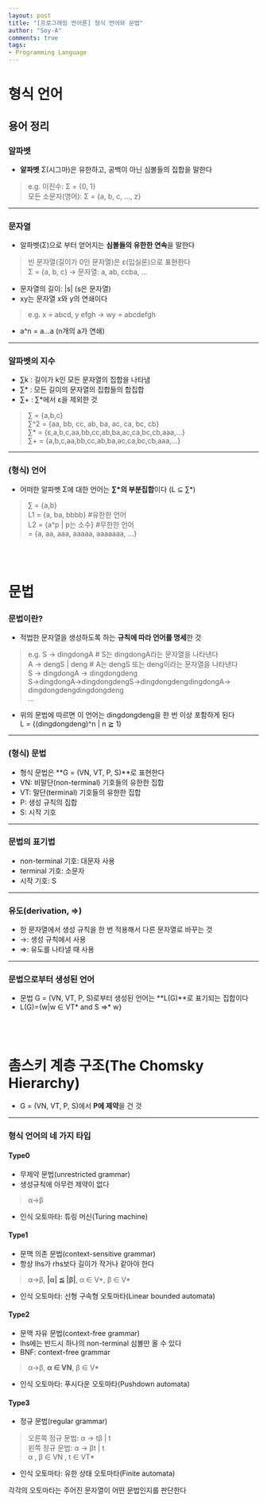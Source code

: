 ```yaml
---
layout: post
title: "[프로그래밍 언어론] 형식 언어와 문법"
author: "Soy-A"
comments: true
tags:
- Programming Language
---
```


# 형식 언어

## 용어 정리

### 알파벳

- **알파벳** Σ(시그마)은 유한하고, 공백이 아닌 심볼들의 집합을 말한다
> e.g. 이진수: Σ = {0, 1}<br/>
모든 소문자(영어): Σ = {a, b, c, ..., z}

---

### 문자열

- 알파벳(Σ)으로 부터 얻어지는 **심볼들의 유한한 연속**을 말한다
> 빈 문자열(길이가 0인 문자열)은 ε(입실론)으로 표현한다<br/>
Σ = {a, b, c} -> 문자열: a, ab, ccba, ...
- 문자열의 길이: \|s\| (s은 문자열)
- xy는 문자열 x와 y의 연쇄이다
> e.g. x = abcd, y efgh -> wy = abcdefgh
- a^n = a...a (n개의 a가 연쇄)

---

### 알파벳의 지수
- ∑k : 길이가 k인 모든 문자열의 집합을 나타냄
- ∑* : 모든 길이의 문자열의 집합들의 합집합
- ∑+ :  ∑*에서 ε을 제외한 것
>  ∑ = {a,b,c}<br/>
∑^2 = {aa, bb, cc, ab, ba, ac, ca, bc, cb}<br/>
∑* = {ε,a,b,c,aa,bb,cc,ab,ba,ac,ca,bc,cb,aaa,...}<br/>
∑+ = {a,b,c,aa,bb,cc,ab,ba,ac,ca,bc,cb,aaa,...}

---

### (형식) 언어
- 어떠한 알파벳 Σ에 대한 언어는 **∑*의 부분집합**이다 (L ⊆ ∑*)
> ∑ = {a,b}<br/>
L1 = {a, ba, bbbb} #유한한 언어<br/>
L2 = {a^p | p는 소수} #무한한 언어<br/>
     = {a, aa, aaa, aaaaa, aaaaaaa, ...}

<br/><br/>

# 문법

### 문법이란?
- 적법한 문자열을 생성하도록 하는 **규칙에 따라 언어를 명세**한 것
> e.g. S -> dingdongA	# S는 dingdongA라는 문자열을 나타낸다<br/>
A -> dengS | deng		# A는 dengS 또는 deng이라는 문자열을 나타낸다<br/>
S -> dingdongA -> dingdongdeng<br/>
S->dingdongA->dingdongdengS->dingdongdengdingdongA-> dingdongdengdingdongdeng<br/>
...
- 위의 문법에 따르면 이 언어는 dingdongdeng을 한 번 이상 포함하게 된다<br/>
L = {(dingdongdeng)^n | n ≧ 1}

---

### (형식) 문법

- 형식 문법은 **G = (VN, VT, P, S)**로 표현한다
 - VN: 비말단(non-terminal) 기호들의 유한한 집합
 - VT: 말단(terminal) 기호들의 유한한 집합
 - P: 생성 규칙의 집합
 - S: 시작 기호

---

### 문법의 표기법

- non-terminal 기호: 대문자 사용
-  terminal 기호: 소문자
-  시작 기호: S

---

### 유도(derivation, ⇒)

- 한 문자열에서 생성 규칙을 한 번 적용해서 다른 문자열로 바꾸는 것
- →: 생성 규칙에서 사용
- ⇒: 유도를 나타낼 때 사용

---

### 문법으로부터 생성된 언어

- 문법 G = (VN, VT, P, S)로부터 생성된 언어는 **L(G)**로 표기되는 집합이다
- L(G)={w|w ∈ VT* and S ⇒* w}

<br/><br/>

# 촘스키 계층 구조(The Chomsky Hierarchy)
- G = (VN, VT, P, S)에서 **P에 제약**을 건 것

---

### 형식 언어의 네 가지 타입

#### Type0

- 무제약 문법(unrestricted grammar)
- 생성규칙에 아무런 제약이 없다
> α→β
- 인식 오토마타: 튜링 머신(Turing machine)

#### Type1

- 문맥 의존 문법(context-sensitive grammar)
- 항상 lhs가 rhs보다 길이가 작거나 같아야 한다
> α→β, **|α| ≦ |β|**, α ∈ V+, β ∈ V*
- 인식 오토마타: 선형 구속형 오토마타(Linear bounded automata)

#### Type2

- 문맥 자유 문법(context-free grammar)
- lhs에는 반드시 하나의 non-terminal 심볼만 올 수 있다
- BNF: context-free grammar
> α→β, **α ∈ VN**, β ∈ V*
- 인식 오토마타: 푸시다운 오토마타(Pushdown automata)

#### Type3

- 정규 문법(regular grammar)
> 오른쪽 정규 문법: α → tβ | t<br/>
왼쪽 정규 문법: α → βt | t<br/>
α , β ∈ VN , t ∈ VT*
- 인식 오토마타: 유한 상태 오토마타(Finite automata)

각각의 오토마타는 주어진 문자열이 어떤 문법인지를 판단한다